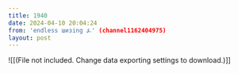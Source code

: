 ```yaml
---
title: 1940
date: 2024-04-10 20:04:24
from: 'endless шизing ⍼' (channel1162404975)
layout: post
---
```


![[(File not included. Change data exporting settings to download.)]]


